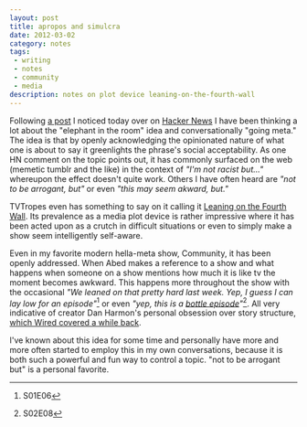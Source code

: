 ```yaml
---
layout: post
title: apropos and simulcra
date: 2012-03-02
category: notes
tags:
 - writing
 - notes
 - community
 - media
description: notes on plot device leaning-on-the-fourth-wall
---
```


Following <a href="http://news.ycombinator.com/item?id=3658860">a post</a> I noticed today over on <a href="http://news.ycombinator.com" target="_blank">Hacker News</a> I have been thinking a lot about the "elephant in the room" idea and conversationally "going meta."  The idea is that by openly acknowledging the opinionated nature of what one is about to say it greenlights the phrase's social acceptability.  As one HN comment on the topic points out, it has commonly surfaced on the web (memetic tumblr and the like) in the context of <em>"I'm not racist but..."</em> whereupon the effect doesn't quite work.  Others I have often heard are <em>"not to be arrogant, but"</em> or even <em>"this may seem akward, but."</em>

TVTropes even has something to say on it calling it <a href="http://tvtropes.org/pmwiki/pmwiki.php/Main/LeaningOnTheFourthWall" target="_blank">Leaning on the Fourth Wall</a>.  Its prevalence as a media plot device is rather impressive where it has been acted upon as a crutch in difficult situations or even to simply make a show seem intelligently self-aware.

Even in my favorite modern hella-meta show, Community, it has been openly addressed.  When Abed makes a reference to a show and what happens when someone on a show mentions how much it is like tv the moment becomes awkward.  This happens more throughout the show with the occasional <em>"We leaned on that pretty hard last week. Yep, I guess I can lay low for an episode"</em>[^1] or even <em>"yep, this is a <a href="http://tvtropes.org/pmwiki/pmwiki.php/Main/BottleEpisode" target="_blank">bottle episode</a>"</em>[^2].  All very indicative of creator Dan Harmon's personal obsession over story structure, <a href="http://www.wired.com/magazine/2011/09/mf_harmon/all/1" target="_blank">which Wired covered a while back</a>.

I've known about this idea for some time and personally have more and more often started to employ this in my own conversations, because it is both such a powerful and fun way to control a topic.  "not to be arrogant but" is a personal favorite.

[^1]: S01E06
[^2]: S02E08
